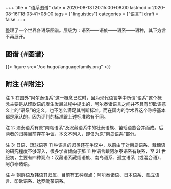 +++
title = "语系图谱"
date = 2020-08-13T20:15:00+08:00
lastmod = 2020-08-16T18:03:41+08:00
tags = ["linguistics"]
categories = ["语言"]
draft = false
+++

整理了一个世界各语系图谱。层级为：语系——语族——语系——语种，其下方言不再展开。

<!--more-->


## 图谱 {#图谱}

{{< figure src="/ox-hugo/languagefamily.png" >}}


## 附注 {#附注}

注 1:  在国外“阿尔泰语系”这一概念已过时，因为现代语言学中所谓“语系”这个概念主要是从印欧语的发生发展过程中提出的，阿尔泰诸语言之间并不具有印欧语意义上的“语系”的定义，也不怎么满足其判断标准。而在国内的学术界这个称呼基本都是承认的，因为评判的标准跟上述标准略有不同。

注 2:  澳泰语系有原“南岛语系”及汉藏语系中的壮泰语族、苗瑶语族合并而成。后两者的归类目前存在争议，本文不列入，即仅为原“南岛语系”部分。

注 3:  日语、琉球语等 11 种语言的归类还在争议中，以前由于对南岛语系、藏缅语的研究程度不够深入，很多学者倾向于那 11 种语言跟阿尔泰语系有联系，至 21 世纪初，主要有四种观点：汉藏语系藏缅语族、南岛语系、孤立语系（或混合语）、阿尔泰诸语。

注 4:  朝鲜语及韩语其归属，目前有五种观点：阿尔泰诸语、日本语系、孤立语言、印欧语系、达罗毗荼语系。
